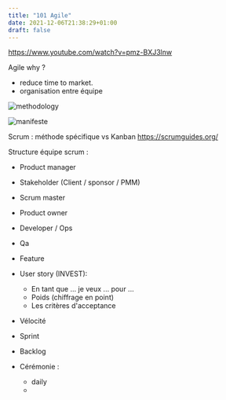 ```yaml
---
title: "101 Agile"
date: 2021-12-06T21:38:29+01:00
draft: false
---
```

https://www.youtube.com/watch?v=pmz-BXJ3lnw


Agile why ?
- reduce time to market.
- organisation entre équipe 

![methodology](/images/101-agile/agilevs.PNG)

![manifeste](/images/101-agile/principe.PNG)

Scrum : méthode spécifique vs Kanban
https://scrumguides.org/


Structure équipe scrum : 
- Product manager
- Stakeholder (Client / sponsor / PMM)
- Scrum master 
- Product owner
- Developer / Ops
- Qa

- Feature
- User story (INVEST): 
  - En tant que ... je veux ... pour ...
  - Poids (chiffrage en point)
  - Les critères d'acceptance
  
- Vélocité 

- Sprint 

- Backlog

- Cérémonie : 
  - daily
  - 





